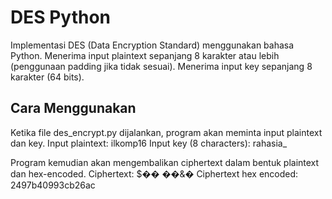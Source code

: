 DES Python
=====

Implementasi DES (Data Encryption Standard) menggunakan bahasa Python.
Menerima input plaintext sepanjang 8 karakter atau lebih (penggunaan padding jika tidak sesuai).
Menerima input key sepanjang 8 karakter (64 bits).

Cara Menggunakan
----------------
Ketika file des_encrypt.py dijalankan, program akan meminta input plaintext dan key.
	Input plaintext: 
	ilkomp16
	Input key (8 characters): 
	rahasia_

Program kemudian akan mengembalikan ciphertext dalam bentuk plaintext dan hex-encoded.
	Ciphertext: $��	��&�
	Ciphertext hex encoded: 2497b40993cb26ac
